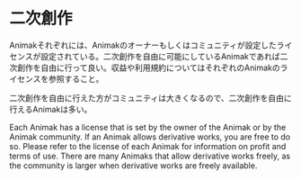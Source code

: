 # 二次創作

Animakそれぞれには、Animakのオーナーもしくはコミュニティが設定したライセンスが設定されている。二次創作を自由に可能にしているAnimakであれば二次創作を自由に行って良い。収益や利用規約についてはそれぞれのAnimakのライセンスを参照すること。

二次創作を自由に行えた方がコミュニティは大きくなるので、二次創作を自由に行えるAnimakは多い。



Each Animak has a license that is set by the owner of the Animak or by the Animak community. If an Animak allows derivative works, you are free to do so. Please refer to the license of each Animak for information on profit and terms of use. There are many Animaks that allow derivative works freely, as the community is larger when derivative works are freely available.
